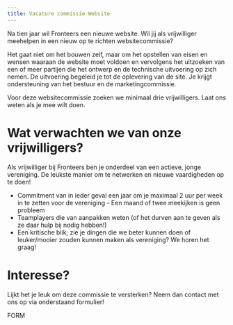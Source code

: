 ```yaml
---
title: Vacature commissie Website
---
```

Na tien jaar wil Fronteers een nieuwe website. Wil jij als vrijwilliger meehelpen in een nieuw op te richten websitecommissie?

Het gaat niet om het bouwen zelf, maar om het opstellen van eisen en wensen waaraan de website moet voldoen en vervolgens het uitzoeken van een of meer partijen die het ontwerp en de technische uitvoering op zich nemen. De uitvoering begeleid je tot de oplevering van de site. Je krijgt ondersteuning van het bestuur en de marketingcommissie.

Voor deze websitecommissie zoeken we minimaal drie vrijwilligers. Laat ons weten als je mee wilt doen.

# Wat verwachten we van onze vrijwilligers?

Als vrijwilliger bij Fronteers ben je onderdeel van een actieve, jonge vereniging. De leukste manier om te netwerken en nieuwe vaardigheden op te doen!

* Commitment van in ieder geval een jaar om je maximaal 2 uur per week in te zetten voor de vereniging - Een maand of twee meekijken is geen probleem
* Teamplayers die van aanpakken weten (of het durven aan te geven als ze daar hulp bij nodig hebben!)
* Een kritische blik; zie je dingen die we beter kunnen doen of leuker/mooier zouden kunnen maken als vereniging? We horen het graag!

# Interesse?

Lijkt het je leuk om deze commissie te versterken? Neem dan contact met ons op via onderstaand formulier!

FORM

